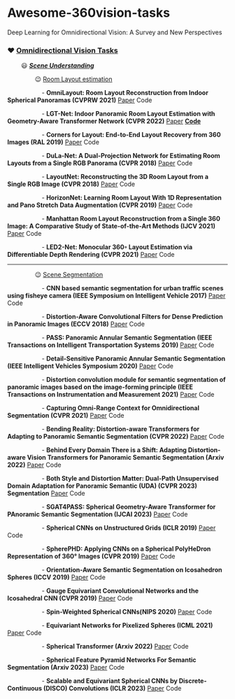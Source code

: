 # Awesome-360vision-tasks

Deep Learning for Omnidirectional Vision: A Survey and New Perspectives


### &hearts; [Omnidirectional Vision Tasks](Tasks)

&nbsp; &nbsp; &nbsp; &nbsp; :smiley: [***Scene Understanding***](Tasks/Scene%20Understanding)

&nbsp; &nbsp; &nbsp; &nbsp; &nbsp; &nbsp; &nbsp; &nbsp; :wink: [Room Layout estimation](Tasks/Scene%20Understanding/Room%20Layout%20estimation)

&nbsp; &nbsp; &nbsp; &nbsp; &nbsp; &nbsp; &nbsp; &nbsp; &nbsp; &nbsp; - **OmniLayout: Room Layout Reconstruction from Indoor Spherical Panoramas
(CVPRW 2021)**  [Paper](Tasks/Scene%20Understanding/Room%20Layout%20estimation/OmniLayout/Paper.md) Code

&nbsp; &nbsp; &nbsp; &nbsp; &nbsp; &nbsp; &nbsp; &nbsp; &nbsp; &nbsp; - **LGT-Net: Indoor Panoramic Room Layout Estimation with Geometry-Aware Transformer Network
(CVPR 2022)**  [Paper](Tasks/Scene%20Understanding/Room%20Layout%20estimation/LGTNet/Paper.md) [**Code**](https://github.com/zhigangjiang/LGT-Net)

&nbsp; &nbsp; &nbsp; &nbsp; &nbsp; &nbsp; &nbsp; &nbsp; &nbsp; &nbsp; - **Corners for Layout: End-to-End Layout Recovery from 360 Images
(RAL 2019)**  [Paper](Tasks/Scene%20Understanding/Room%20Layout%20estimation/CFL/Paper.md) Code

&nbsp; &nbsp; &nbsp; &nbsp; &nbsp; &nbsp; &nbsp; &nbsp; &nbsp; &nbsp; - **DuLa-Net: A Dual-Projection Network for Estimating Room Layouts from a Single RGB Panorama
(CVPR 2018)**  [Paper](Tasks/Scene%20Understanding/Room%20Layout%20estimation/DuLaNet/Paper.md) Code

&nbsp; &nbsp; &nbsp; &nbsp; &nbsp; &nbsp; &nbsp; &nbsp; &nbsp; &nbsp; - **LayoutNet: Reconstructing the 3D Room Layout from a Single RGB Image
(CVPR 2018)**  [Paper](Tasks/Scene%20Understanding/Room%20Layout%20estimation/LayoutNet/Paper.md) Code

&nbsp; &nbsp; &nbsp; &nbsp; &nbsp; &nbsp; &nbsp; &nbsp; &nbsp; &nbsp; - **HorizonNet: Learning Room Layout With 1D Representation and Pano Stretch Data Augmentation
(CVPR 2019)**  [Paper](Tasks/Scene%20Understanding/Room%20Layout%20estimation/HorizonNet/Paper.md) Code

&nbsp; &nbsp; &nbsp; &nbsp; &nbsp; &nbsp; &nbsp; &nbsp; &nbsp; &nbsp; - **Manhattan Room Layout Reconstruction from a Single 360 Image: A Comparative Study of State-of-the-Art Methods
(IJCV 2021)**  [Paper](Tasks/Scene%20Understanding/Room%20Layout%20estimation/MatterportLayout/Paper.md) Code

&nbsp; &nbsp; &nbsp; &nbsp; &nbsp; &nbsp; &nbsp; &nbsp; &nbsp; &nbsp; - **LED2-Net: Monocular 360◦ Layout Estimation via Differentiable Depth Rendering
(CVPR 2021)**  [Paper](Tasks/Scene%20Understanding/Room%20Layout%20estimation/LED2Net/Paper.md) Code

--------

&nbsp; &nbsp; &nbsp; &nbsp; &nbsp; &nbsp; &nbsp; &nbsp; :wink: [Scene Segmentation](Tasks/Scene%20Understanding/Scene%20Segmentation)

&nbsp; &nbsp; &nbsp; &nbsp; &nbsp; &nbsp; &nbsp; &nbsp; &nbsp; &nbsp; - **CNN based semantic segmentation for urban traffic scenes using fisheye camera
(IEEE Symposium on Intelligent Vehicle 2017)**  [Paper](Tasks/Scene%20Understanding/Scene%20Segmentation/Deng17/Paper.md) Code

&nbsp; &nbsp; &nbsp; &nbsp; &nbsp; &nbsp; &nbsp; &nbsp; &nbsp; &nbsp; - **Distortion-Aware Convolutional Filters for Dense Prediction in Panoramic Images (ECCV 2018)**  [Paper](Tasks/Scene%20Understanding/Scene%20Segmentation/DSPASS/Paper.md) Code

&nbsp; &nbsp; &nbsp; &nbsp; &nbsp; &nbsp; &nbsp; &nbsp; &nbsp; &nbsp; - **PASS: Panoramic Annular Semantic Segmentation (IEEE Transactions on Intelligent Transportation Systems 2019)**  [Paper](Tasks/Scene%20Understanding/Scene%20Segmentation/PASS/Paper.md) Code

&nbsp; &nbsp; &nbsp; &nbsp; &nbsp; &nbsp; &nbsp; &nbsp; &nbsp; &nbsp; - **Detail-Sensitive Panoramic Annular Semantic Segmentation (IEEE Intelligent Vehicles Symposium 2020)**  [Paper](Tasks/Scene%20Understanding/Scene%20Segmentation/DSPASS/Paper.md) Code

&nbsp; &nbsp; &nbsp; &nbsp; &nbsp; &nbsp; &nbsp; &nbsp; &nbsp; &nbsp; - **Distortion convolution module for semantic segmentation of panoramic images based on the image-forming principle (IEEE Transactions on Instrumentation and Measurement 2021)**  [Paper](Tasks/Scene%20Understanding/Scene%20Segmentation/Hu2021/Paper.md) Code

&nbsp; &nbsp; &nbsp; &nbsp; &nbsp; &nbsp; &nbsp; &nbsp; &nbsp; &nbsp; - **Capturing Omni-Range Context for Omnidirectional Segmentation (CVPR 2021)**  [Paper](Tasks/Scene%20Understanding/Scene%20Segmentation/WildPASS/Paper.md) Code

&nbsp; &nbsp; &nbsp; &nbsp; &nbsp; &nbsp; &nbsp; &nbsp; &nbsp; &nbsp; - **Bending Reality: Distortion-aware Transformers for Adapting to Panoramic Semantic Segmentation (CVPR 2022)**  [Paper](Tasks/Scene%20Understanding/Scene%20Segmentation/Trans4PASS/Paper.md) Code

&nbsp; &nbsp; &nbsp; &nbsp; &nbsp; &nbsp; &nbsp; &nbsp; &nbsp; &nbsp; - **Behind Every Domain There is a Shift: Adapting Distortion-aware Vision Transformers for Panoramic Semantic Segmentation (Arxiv 2022)**  [Paper](Tasks/Scene%20Understanding/Scene%20Segmentation/Trans4PASS++/Paper.md) Code

&nbsp; &nbsp; &nbsp; &nbsp; &nbsp; &nbsp; &nbsp; &nbsp; &nbsp; &nbsp; - **Both Style and Distortion Matter: Dual-Path Unsupervised Domain Adaptation for Panoramic Semantic (UDA) (CVPR 2023) Segmentation**  [Paper](Tasks/Scene%20Understanding/Scene%20Segmentation/Trans4PASS++/Paper.md) Code

    
&nbsp; &nbsp; &nbsp; &nbsp; &nbsp; &nbsp; &nbsp; &nbsp; &nbsp; &nbsp; - **SGAT4PASS: Spherical Geometry-Aware Transformer for PAnoramic Semantic Segmentation (IJCAI 2023)**  [Paper](Tasks/Scene%20Understanding/Scene%20Segmentation/Trans4PASS++/Paper.md) Code


&nbsp; &nbsp; &nbsp; &nbsp; &nbsp; &nbsp; &nbsp; &nbsp; &nbsp; &nbsp; - **Spherical CNNs on Unstructured Grids (ICLR 2019)**  [Paper](Tasks/Scene%20Understanding/Scene%20Segmentation/SphericalCNNs/Paper.md) Code


&nbsp; &nbsp; &nbsp; &nbsp; &nbsp; &nbsp; &nbsp; &nbsp; &nbsp; &nbsp; - **SpherePHD: Applying CNNs on a Spherical PolyHeDron Representation of 360°
Images (CVPR 2019)**  [Paper](Tasks/Scene%20Understanding/Scene%20Segmentation/SpherePHD/Paper.md) Code

&nbsp; &nbsp; &nbsp; &nbsp; &nbsp; &nbsp; &nbsp; &nbsp; &nbsp; &nbsp; - **Orientation-Aware Semantic Segmentation on Icosahedron Spheres (ICCV 2019)**  [Paper](Tasks/Scene%20Understanding/Scene%20Segmentation/OASS/Paper.md) Code

&nbsp; &nbsp; &nbsp; &nbsp; &nbsp; &nbsp; &nbsp; &nbsp; &nbsp; &nbsp; - **Gauge Equivariant Convolutional Networks and the Icosahedral CNN (CVPR 2019)**  [Paper](Tasks/Scene%20Understanding/Scene%20Segmentation/SpherePHD/Paper.md) Code


&nbsp; &nbsp; &nbsp; &nbsp; &nbsp; &nbsp; &nbsp; &nbsp; &nbsp; &nbsp; - **Spin-Weighted Spherical CNNs(NIPS 2020)**  [Paper](Tasks/Scene%20Understanding/Scene%20Segmentation/SWSCNN/Paper.md) Code

&nbsp; &nbsp; &nbsp; &nbsp; &nbsp; &nbsp; &nbsp; &nbsp; &nbsp; &nbsp; - **Equivariant Networks for Pixelized Spheres (ICML 2021)**  [Paper](Tasks/Scene%20Understanding/Scene%20Segmentation/EquivariantNetworks/Paper.md) Code

&nbsp; &nbsp; &nbsp; &nbsp; &nbsp; &nbsp; &nbsp; &nbsp; &nbsp; &nbsp; - **Spherical Transformer (Arxiv 2022)**  [Paper](Tasks/Scene%20Understanding/Scene%20Segmentation/SphericalTransformer/Paper.md) Code

&nbsp; &nbsp; &nbsp; &nbsp; &nbsp; &nbsp; &nbsp; &nbsp; &nbsp; &nbsp; - **Spherical Feature Pyramid Networks For Semantic Segmentation (Arxiv 2023)**  [Paper](Tasks/Scene%20Understanding/Scene%20Segmentation/S2FPN/Paper.md) Code

&nbsp; &nbsp; &nbsp; &nbsp; &nbsp; &nbsp; &nbsp; &nbsp; &nbsp; &nbsp; - **Scalable and Equivariant Spherical CNNs by Discrete-Continuous (DISCO) Convolutions (ICLR 2023)**  [Paper](Tasks/Scene%20Understanding/Scene%20Segmentation/DISCO/Paper.md) Code


    
